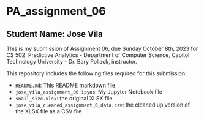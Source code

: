 # PA_assignment_06

## Student Name: Jose Vila

This is my submission of Assignment 06, due Sunday October 8th, 2023 for CS 502: Predictive Analytics - Department of Computer Science, Capitol Technology University - Dr. Bary Pollack, instructor.

This repository includes the following files required for this submission:
* `README.md`: This README markdown file
* `jose_vila_assignment_06.ipynb`: My Jupyter Notebook file
* `snail_size.xlsx`: the original XLSX file
* `jose_vila_cleaned_assignment_6_data.csv`: the cleaned up version of the XLSX file as a CSV file
